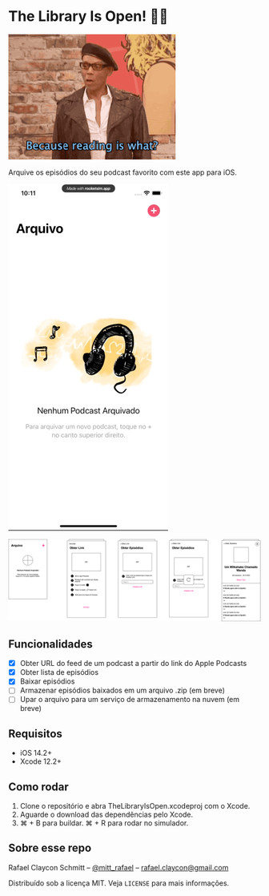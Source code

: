 # The Library Is Open! 💃🏼

![RuPaul Charles dizendo: Because reading is what? Fundamental! - Porque ler é o quê? Fundamental!](TheLibraryIsOpen/Recursos/reading-is-fundamental.gif)

Arquive os episódios do seu podcast favorito com este app para iOS.

![GIF mostrando o app sendo usado para inserir o link do Apple Podcasts.](TheLibraryIsOpen/Recursos/flow-principal.gif)

![Protótipo: 5 telas dispostas horizontalmente apresentando o fluxo principal do app, indo desde a tela vazia sem podcasts até a tela com as informação de um podcast inserido pelo usuário.](TheLibraryIsOpen/Recursos/prototipo.png)

## Funcionalidades

- [x] Obter URL do feed de um podcast a partir do link do Apple Podcasts
- [x] Obter lista de episódios
- [x] Baixar episódios
- [ ] Armazenar episódios baixados em um arquivo .zip (em breve)
- [ ] Upar o arquivo para um serviço de armazenamento na nuvem (em breve)

## Requisitos

- iOS 14.2+
- Xcode 12.2+

## Como rodar

1. Clone o repositório e abra TheLibraryIsOpen.xcodeproj com o Xcode.
1. Aguarde o download das dependências pelo Xcode.
1. ⌘ + B para buildar. ⌘ + R para rodar no simulador.

## Sobre esse repo

Rafael Claycon Schmitt – [@mitt_rafael](https://twitter.com/mitt_rafael) – rafael.claycon@gmail.com

Distribuído sob a licença MIT. Veja ``LICENSE`` para mais informações.
